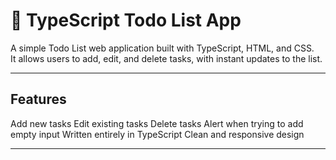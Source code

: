 # 📝 TypeScript Todo List App

A simple Todo List web application built with TypeScript, HTML, and CSS.  
It allows users to add, edit, and delete tasks, with instant updates to the list.

---

## Features

 Add new tasks
 Edit existing tasks
 Delete tasks
 Alert when trying to add empty input
 Written entirely in TypeScript
 Clean and responsive design

---



